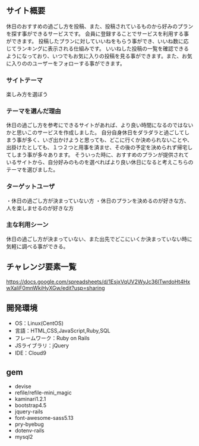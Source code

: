 # <HOLIDAY PLANNER>


## サイト概要
休日のおすすめの過ごし方を投稿、また、投稿されているものから好みのプランを探す事ができるサービスです。
会員に登録することでサービスを利用する事ができます。
投稿したプランに対していいねをもらう事ができ、いいね数に応じてランキングに表示される仕組みです。
いいねした投稿の一覧を確認できるようになっており、いつでもお気に入りの投稿を見る事ができます。また、お気に入りののユーザーをフォローする事ができます。


### サイトテーマ
楽しみ方を選ぼう


### テーマを選んだ理由
休日の過ごし方を参考にできるサイトがあれば、より良い時間になるのではないかと思いこのサービスを作成しました。
自分自身休日をダラダラと過ごしてしまう事が多く、いざ出かけようと思っても、どこに行くか決められないことや、出掛けたとしても、１つ２つと用事を済ませ、その後の予定を決められず帰宅してしまう事が多々あります。
そういった時に、おすすめのプランが提供されているサイトから、自分好みのものを選べればより良い休日になると考えこちらのテーマを選びました。


### ターゲットユーザ
・休日の過ごし方が決まっていない方
・休日のプランを決めるのが好きな方、人を楽しませるのが好きな方


### 主な利用シーン
休日の過ごし方が決まっていない、また出先でどこにいくか決まっていない時に気軽に調べる事ができる。


## チャレンジ要素一覧
https://docs.google.com/spreadsheets/d/1EsjxVqUV2WyJc36lTwrdoHt4HxwXaliF0mnWkiHyXGw/edit?usp=sharing


## 開発環境
- OS：Linux(CentOS)
- 言語：HTML,CSS,JavaScript,Ruby,SQL
- フレームワーク：Ruby on Rails
- JSライブラリ：jQuery
- IDE：Cloud9


## gem
- devise
- refile/refile-mini_magic
- kaminari1.2.1
- bootstrap4.5
- jquery-rails
- font-awesome-sass5.13
- pry-byebug
- dotenv-rails
- mysql2